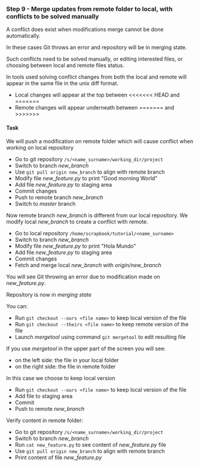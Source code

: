 ### Step 9 - Merge updates from remote folder to local, with conflicts to be solved manually

A conflict does exist when modifications merge cannot be done automatically.

In these cases Git throws an error and repository will be in merging state.

Such conflicts need to be solved manually, or editing interested files, or choosing between local and remote files status.

In tools used solving conflict changes from both the local and remote will appear in the same file in the unix diff format.
- Local changes will appear at the top between <<<<<<< HEAD and ======= 
- Remote changes will appear underneath between ======= and >>>>>>>

#### Task

We will push a modification on remote folder which will cause conflict when working on local repository

- Go to git repository `/s/<name_surname>/working_dir/project`
- Switch to branch *new_branch*
- Use `git pull origin new_branch` to align with remote branch
- Modify file *new_feature.py* to print "Good morning World"
- Add file *new_feature.py* to staging area 
- Commit changes
- Push to remote branch *new_branch*
- Switch to *master* branch

Now remote branch *new_branch* is different from our local repository. We modify local *new_branch* to create a conflict with remote.

- Go to local repository `/home/scrapbook/tutorial/<name_surname>`
- Switch to branch *new_branch*
- Modify file *new_feature.py* to print "Hola Mundo"
- Add file *new_feature.py* to staging area 
- Commit changes
- Fetch and merge local *new_branch* with *origin/new_branch*

You will see Git throwing an error due to modification made on *new_feature.py*. 

Repository is now in *merging state*

You can:

- Run `git checkout --ours <file name>` to keep local version of the file 
- Run `git checkout --theirs <file name>` to keep remote version of the file 
- Launch *mergetool* using command `git mergetool` to edit resulting file

If you use *mergetool* in the upper part of the screen you will see:

- on the left side: the file in your local folder
- on the right side: the file in remote folder

In this case we choose to keep local version

- Run `git checkout --ours <file name>` to keep local version of the file
- Add file to staging area
- Commit 
- Push to remote *new_branch*

Verify content in remote folder:

- Go to git repository `/s/<name_surname>/working_dir/project`
- Switch to branch *new_branch*
- Run `cat new_feature.py` to see content of *new_feature.py* file
- Use `git pull origin new_branch` to align with remote branch
- Print content of file *new_feature.py* 